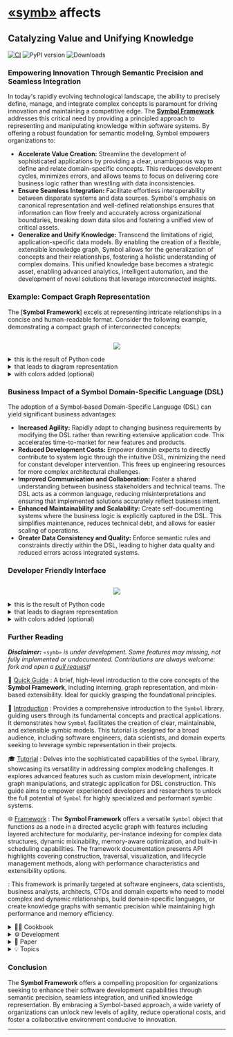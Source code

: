 # [«symb»](https://github.com/ikko/symb) affects

## Catalyzing Value and Unifying Knowledge

[![CI](https://github.com/ikko/symb/actions/workflows/ci.yml/badge.svg)](https://github.com/ikko/symb/actions/workflows/ci.yml)
![PyPI version](https://img.shields.io/pypi/v/symb)
![Downloads](https://img.shields.io/pypi/dm/symb)

### Empowering Innovation Through Semantic Precision and Seamless Integration

In today's rapidly evolving technological landscape, the ability to precisely define, manage, and integrate complex concepts is paramount for driving innovation and maintaining a competitive edge. The [**Symbol Framework**](https://github.com/ikko/symb) addresses this critical need by providing a principled approach to representing and manipulating knowledge within software systems. By offering a robust foundation for semantic modeling, Symbol empowers organizations to:

*   **Accelerate Value Creation:** Streamline the development of sophisticated applications by providing a clear, unambiguous way to define and relate domain-specific concepts. This reduces development cycles, minimizes errors, and allows teams to focus on delivering core business logic rather than wrestling with data inconsistencies.
*   **Ensure Seamless Integration:** Facilitate effortless interoperability between disparate systems and data sources. Symbol's emphasis on canonical representation and well-defined relationships ensures that information can flow freely and accurately across organizational boundaries, breaking down data silos and fostering a unified view of critical assets.
*   **Generalize and Unify Knowledge:** Transcend the limitations of rigid, application-specific data models. By enabling the creation of a flexible, extensible knowledge graph, Symbol allows for the generalization of concepts and their relationships, fostering a holistic understanding of complex domains. This unified knowledge base becomes a strategic asset, enabling advanced analytics, intelligent automation, and the development of novel solutions that leverage interconnected insights.

### Example: Compact Graph Representation

The [**Symbol Framework**] excels at representing intricate relationships in a concise and human-readable format. Consider the following example, demonstrating a compact graph of interconnected concepts:

<div style="display: flex; justify-content: center; align-items: center;">

![](https://raw.githubusercontent.com/ikko/symb/refs/heads/master/docs/package/README-1.png)

</div>

<details>
<summary>this is the result of Python code</summary>

```python
from symb import Symbol, s

# Define the symbs
Financial_Instrument = s.Financial_Instrument
Stock = s.Stock
Bond = s.Bond
Exchange = s.Exchange
Corporation = s.Corporation
Country = s.Country

# Establish relationships
Financial_Instrument.has_type(Stock)
Financial_Instrument.has_type(Bond)
Stock.traded_on(Exchange)
Bond.issued_by(Corporation)
Exchange.located_in(Country)
Corporation.located_in(Country)

# Set node shapes, `round` is default
Financial_Instrument.node_shape = "subroutine"
Exchange.node_shape = "rhombus"
Corporation.node_shape = "subroutine"

# Generate the Mermaid diagram source
mermaid_source = Financial_Instrument.to_mmd()

# Print the Mermaid diagram source
print(mermaid_source)
```

</details>


<details>
<summary>that leads to diagram representation</summary>

```css
graph LR
Bond(Bond)
Corporation[Corporation]
Country(Country)
Exchange{Exchange}
Financial_Instrument[Financial_Instrument]
Stock(Stock)
    Financial_Instrument -- has type --> Stock
    Stock -- traded on --> Exchange
    Exchange -- located in --> Country
    Financial_Instrument -- has type --> Bond
    Bond -- issued by --> Corporation
    Corporation -- located in --> Country 
```

</details>


<details>
<summary>with colors added (optional)</summary>

```css
    %% Financial instruments - warm reds
    style Financial_Instrument fill:#e63946,stroke:#333,stroke-width:2px,color:#FFFFFF;
    style Stock fill:#e76f51,stroke:#333,stroke-width:2px,color:#FFFFFF;
    style Bond fill:#f4a261,stroke:#333,stroke-width:2px,color:#000000;
    
    %% Market entities - blues
    style Exchange fill:#1d3557,stroke:#333,stroke-width:2px,color:#FFFFFF;
    style Corporation fill:#457b9d,stroke:#333,stroke-width:2px,color:#FFFFFF;
    
    %% Location - green
    style Country fill:#2a9d8f,stroke:#333,stroke-width:2px,color:#FFFFFF;
```

</details>


### Business Impact of a Symbol Domain-Specific Language (DSL)

The adoption of a Symbol-based Domain-Specific Language (DSL) can yield significant business advantages:

*   **Increased Agility:** Rapidly adapt to changing business requirements by modifying the DSL rather than rewriting extensive application code. This accelerates time-to-market for new features and products.
*   **Reduced Development Costs:** Empower domain experts to directly contribute to system logic through the intuitive DSL, minimizing the need for constant developer intervention. This frees up engineering resources for more complex architectural challenges.
*   **Improved Communication and Collaboration:** Foster a shared understanding between business stakeholders and technical teams. The DSL acts as a common language, reducing misinterpretations and ensuring that implemented solutions accurately reflect business intent.
*   **Enhanced Maintainability and Scalability:** Create self-documenting systems where the business logic is explicitly captured in the DSL. This simplifies maintenance, reduces technical debt, and allows for easier scaling of operations.
*   **Greater Data Consistency and Quality:** Enforce semantic rules and constraints directly within the DSL, leading to higher data quality and reduced errors across integrated systems.

### Developer Friendly Interface

<div style="display: flex; justify-content: center; align-items: center;">

![](https://raw.githubusercontent.com/ikko/symb/refs/heads/master/docs/package/README-2.png)

</div>

<details>
<summary>this is the result of Python code</summary>

```python
from symb import s

# Define the architectural components as Symbols
User_Developer = s.User_Developer
Symbol_API = s.Symbol_API
Core_Symbol_Logic = s.Core_Symbol_Logic
Built_in_Mixins = s.Built_in_Mixins
Custom_Mixins = s.Custom_Mixins
Symbol_Objects = s.Symbol_Objects
Data_Storage_Persistence = s.Data_Storage_Persistence

# Establish relationships
User_Developer.interacts_with(Symbol_API)
Symbol_API.uses(Core_Symbol_Logic)
Core_Symbol_Logic.integrates(Built_in_Mixins)
Core_Symbol_Logic.integrates(Custom_Mixins)
Built_in_Mixins.extends(Symbol_Objects)
Custom_Mixins.extends(Symbol_Objects)
Symbol_Objects.persists_to(Data_Storage_Persistence)

# Set node shapes, default is "round"
User_Developer.node_shape = "square"
Core_Symbol_Logic.node_shape = "rhombus"
Built_in_Mixins.node_shape = "square"
Custom_Mixins.node_shape = "square"
Symbol_Objects.node_shape = "square"

# Generate the Mermaid diagram source
mermaid_source = User_Developer.to_mmd()

# Print the Mermaid diagram source
print(mermaid_source)
```

</details>


<details>
<summary>that leads to diagram representation</summary>

```css
graph TB
Built_in_Mixins[Built_in_Mixins]
Core_Symbol_Logic{Core_Symbol_Logic}
Custom_Mixins[Custom_Mixins]
Data_Storage_Persistence[Data_Storage_Persistence]
Symbol_API[Symbol_API]
Symbol_Objects[Symbol_Objects]
User_Developer[User_Developer]
    User_Developer -- interacts with --> Symbol_API
    Symbol_API -- uses --> Core_Symbol_Logic
    Core_Symbol_Logic -- integrates --> Built_in_Mixins
    Core_Symbol_Logic -- integrates --> Custom_Mixins
    Built_in_Mixins -- extends --> Symbol_Objects
    Custom_Mixins -- extends --> Symbol_Objects
    Symbol_Objects -- persists to --> Data_Storage_Persistence
```

</details>


<details>
<summary>with colors added (optional)</summary>

```css
    %% User/entry point
    style User_Developer fill:#9d0208,stroke:#333,stroke-width:2px,color:#FFFFFF;
    
    %% API layer
    style Symbol_API fill:#dc2f02,stroke:#333,stroke-width:2px,color:#FFFFFF;
    
    %% Core logic
    style Core_Symbol_Logic fill:#f48c06,stroke:#333,stroke-width:2px,color:#000000;
    
    %% Mixins - similar functionality
    style Built_in_Mixins fill:#6a994e,stroke:#333,stroke-width:2px,color:#FFFFFF;
    style Custom_Mixins fill:#386641,stroke:#333,stroke-width:2px,color:#FFFFFF;
    
    %% Objects
    style Symbol_Objects fill:#073b4c,stroke:#333,stroke-width:2px,color:#FFFFFF;
    
    %% Storage
    style Data_Storage_Persistence fill:#540b0e,stroke:#333,stroke-width:2px,color:#FFFFFF;
```

</details>

### Further Reading

_**Disclaimer:**_
`«symb»` _is under development. Some features may missing, not fully implemented or undocumented. Contributions are always welcome: fork and open a [pull request](https://github.com/ikko/symb/compare)!_


🚀 [Quick Guide](https://github.com/ikko/symb/blob/master/docs/guides/1_quick_guide.md) 
: A brief, high-level introduction to the core concepts of the **Symbol Framework**, including interning, graph representation, and mixin-based extensibility. Ideal for quickly grasping the foundational principles.

📖 [Introduction](https://github.com/ikko/symb/blob/master/docs/guides/2_introduction.md)
: Provides a comprehensive introduction to the `Symbol` library, guiding users through its fundamental concepts and practical applications. It demonstrates how `Symbol` facilitates the creation of clear, maintainable, and extensible symbic models. This tutorial is designed for a broad audience, including software engineers, data scientists, and domain experts seeking to leverage symbic representation in their projects.


🎓 [Tutorial](https://github.com/ikko/symb/blob/master/docs/guides/3_tutorial.md) 
: Delves into the sophisticated capabilities of the `Symbol` library, showcasing its versatility in addressing complex modeling challenges. It explores advanced features such as custom mixin development, intricate graph manipulations, and strategic application for DSL construction. This guide aims to empower experienced developers and researchers to unlock the full potential of `Symbol` for highly specialized and performant symbic systems.

🌐 [Framework](https://github.com/ikko/symb/blob/master/docs/README.md)
: The **Symbol Framework** offers a versatile `Symbol` object that functions as a node in a directed acyclic graph with features including layered architecture for modularity, per-instance indexing for complex data structures, dynamic mixinability, memory-aware optimization, and built-in scheduling capabilities. The framework documentation presents API highlights covering construction, traversal, visualization, and lifecycle management methods, along with performance characteristics and extensibility options. 

: This framework is primarily targeted at software engineers, data scientists, business analysts, architects, CTOs and domain experts who need to model complex and dynamic relationships, build domain-specific languages, or create knowledge graphs with semantic precision while maintaining high performance and memory efficiency.


<details> 
<summary> 🧑‍🍳 Cookbook </summary>

📜 [Cookbook's Table Of Contents](https://github.com/ikko/symb/blob/master/docs/cookbook/0_table_of_contents.md)
: The central table of contents for the Symbol Cookbook, offering practical recipes and examples for common implementation challenges. It serves as a structured entry point for developers seeking hands-on solutions.

🧪 [Essence of Mixins](https://github.com/ikko/symb/blob/master/docs/cookbook/1_mixin_recipe/1_essence_of_mixins.md)
: Explores the fundamental concept of mixins in the `symb` framework, highlighting their role in extending `Symbol` object functionality without traditional inheritance. It emphasizes modularity, reusability, and dynamic extension. This note provides a foundational understanding of why mixins are adopted in `symb` and how they contribute to a flexible, scalable, and maintainable symbic framework.

🧬 [Anatomy_of_a_mixin](https://github.com/ikko/symb/blob/master/docs/cookbook/1_mixin_recipe/2_anatomy_of_a_mixin.md)
: Details the internal structure and expected protocols of a mixin within the `symb` framework. It covers core components like initialization, methods, and properties, and emphasizes the use of `typing.Protocol` for type safety. This document is crucial for developers aiming to create robust and well-integrated extensions, ensuring adherence to established protocols and leveraging mixin validation mechanisms.

🛠 [Implementing_your_first_mixin](https://github.com/ikko/symb/blob/master/docs/cookbook/1_mixin_recipe/3_implementing_your_first_mixin.md)️
: Provides a practical, step-by-step example of creating a simple mixin for the `symb` framework. It demonstrates how to define a mixin class and apply it to a `Symbol` instance to add new capabilities. This guide is ideal for hands-on learning, illustrating the basic process of extending `Symbol` objects with custom behaviors and preparing for subsequent testing and documentation.

🎯 [Testing_your_mixin](https://github.com/ikko/symb/blob/master/docs/cookbook/1_mixin_recipe/4_testing_your_mixin.md)
: Outlines best practices for thoroughly testing mixins within the `symb` framework, covering both synchronous and asynchronous functionalities. It emphasizes isolation, integration, and edge case testing. This document provides a practical example of creating a test file using `pytest` and `anyio`, ensuring the correctness, reliability, and proper integration of custom mixins.

✍ [Documenting_your_mixin](https://github.com/ikko/symb/blob/master/docs/cookbook/1_mixin_recipe/5_documenting_your_mixin.md)️
: Highlights the importance of effective documentation for mixins, covering key elements such as docstrings, type hints, and example usage. It emphasizes clarity, usability, and maintainability. This document guides developers in creating documentation that helps others understand what a mixin does, how to use it, and its specific considerations, fostering collaboration and long-term usability.

📦 [Publishing_your_mixin](https://github.com/ikko/symb/blob/master/docs/cookbook/1_mixin_recipe/6_publishing_your_mixin.md)
: Outlines the process of publishing a `symb` mixin, from sharing it as a third-party package on PyPI to potentially integrating it into the `symb` standard library. It covers project structure, `pyproject.toml`, and `twine`. This document provides essential guidance for making mixins available to a wider audience, detailing the steps for packaging, distribution, and contributing to the core `symb` project.

⏰ [scheduling_jobs](https://github.com/ikko/symb/blob/master/docs/cookbook/2_scheduling_jobs.md)
: Demonstrates how to use the `symb.schedule` module to schedule and manage jobs within `symb` applications. It covers basic usage, job management, and persisting schedules. This recipe provides practical examples and diagrams for automating tasks and orchestrating workflows, making it a valuable resource for integrating scheduling capabilities.

</details>


<details>
<summary> ⚙️ Development </summary>

🏗 [Architecture](https://github.com/ikko/symb/blob/master/docs/development/architecture.md)️
: Provides a detailed overview of the `symb` library's architecture, including its core components and layered structure. It explains how the framework separates concerns to promote modularity and extensibility. This document is essential for contributors and architects interested in the internal workings, dependencies, and design principles that guide the development of the `symb` framework.

🔄 [Conversion To and From](https://github.com/ikko/symb/blob/master/docs/development/conversion_to_and_from.md)
: Outlines the mechanisms for converting standard Python types to `Symbol` objects and vice-versa, enhancing the framework's interoperability and ease of use. It covers primitive and collection types, and nested conversions. This document provides examples of `Symbol.from_<type>` class methods and the `to_sym()` global function, illustrating seamless data integration.

🗺 [Directory_validation_lr diagram](https://github.com/ikko/symb/blob/master/docs/development/directory_validation_lr.mmd)️
: A Mermaid diagram illustrating the architecture of a directory validation system, focusing on its components and their interactions in a left-to-right flow. This visual aid helps in understanding the system's structure, including matching engines, project detection, learning analytics, and performance caching.

🧭 [Directory_validation_tb diagram](https://github.com/ikko/symb/blob/master/docs/development/directory_validation_tb.mmd)
: A Mermaid diagram illustrating the architecture of a directory validation system, focusing on its components and their interactions in a top-to-bottom flow. This visual aid helps in understanding the system's structure, including matching engines, project detection, learning analytics, and performance caching.

📖 [Glossary](https://github.com/ikko/symb/blob/master/docs/development/glossary.md)
: Provides an overview of the design, arithmetic, and algorithmic patterns employed throughout the Symbol project. It defines key terms and concepts for better understanding. This document is beneficial for all users, especially when encountering unfamiliar terminology related to the framework's architecture, mixinability, and data-centric design.

💡 [Good_to_know](https://github.com/ikko/symb/blob/master/docs/development/good_to_know.md)
: Highlights various insights and resolutions for common issues encountered during the development of the `symb` framework. It covers topics like callable weight evaluation, argument mismatches, and non-deterministic Mermaid output. This document serves as a valuable resource for debugging and understanding specific design choices and their implications within the `symb` codebase.

🛣 [Module_paths_diagram](https://github.com/ikko/symb/blob/master/docs/development/module_paths_diagram.md)️
: Illustrates the most direct import paths to each accessible module in the `symb` library using a Mermaid diagram. It provides a clear overview of the library's public API and component access. This visual guide helps developers understand the modular structure and how to import various core and builtin extension modules within their projects.

📝 [Namespace_dsl_spec](https://github.com/ikko/symb/blob/master/docs/development/namespace_dsl_spec.md)
: Details the design and implementation of `symb.py` as a lazy, graph-oriented, immutable symb system, serving as a foundational primitive for domain-specific languages (DSLs). This document covers core components, relations, highlights, render pipelines, and performance characteristics, providing an overview of the DSL capabilities.

📊 [Notations](https://github.com/ikko/symb/blob/master/docs/development/notations.md)
: Provides empirical validation of the Big O notations asserted for key operations within the `Symbol` framework. It includes detailed measurements and analysis of time and space complexity. This document is crucial for understanding the performance characteristics of `Symbol` operations, such as instantiation, relationship linking, and indexed operations, with insights into potentially slow callables.

🚀 [Package_publish](https://github.com/ikko/symb/blob/master/docs/development/package_publish.md)
: Provides detailed instructions on how to build and publish the `symb` package to PyPI (Python Package Index) using `uv` and `twine`. It covers prerequisites, publication steps, and troubleshooting. This guide is essential for maintainers and contributors responsible for releasing new versions of the `symb` library, ensuring a smooth and secure publication process.

🏛 [Structure_overview](https://github.com/ikko/symb/blob/master/docs/development/structure_overview.md)️
: Outlines the project's organizational structure, dividing it into `symb.core` (essential components) and `symb.builtins` (optional, high-level extensions). It includes Mermaid diagrams for visual clarity. This document helps developers understand the modular design and the separation of concerns within the `symb` library, facilitating navigation and contribution.

</details>


<details>
<summary> 📝 Paper </summary>

🎓 [A Principled Framework](https://github.com/ikko/symb/blob/master/docs/paper/A_Principled_Framework.md)
: An academic paper draft introducing the `«symb»` framework, detailing its design principles, architectural layers, and key operations. It includes case studies from the integrated circuit manufacturing domain. This document provides a theoretical foundation and empirical evidence for `«symb»`'s efficacy in dynamic symbic computation and knowledge graph construction, discussing performance and future research avenues.

</details>


<details>
<summary> 💡 Topics </summary>

🧱 [the fundamental building block](https://github.com/ikko/symb/blob/master/docs/topics/1_symb_fundamental_building_block/index.md)
: Explores the `Symbol` object as the atomic unit of the framework, detailing its uniqueness through interning and its role as a node in a dynamic, directed acyclic graph. It covers efficient relationship management and extensibility. This document provides a foundational understanding of how `Symbol` instances form the basis for complex data structures and symbic manipulation tasks, with examples in supply chain modeling and knowledge graphs.

🔗 [relationships diagram](https://github.com/ikko/symb/blob/master/docs/topics/1_symb_fundamental_building_block/symb_relationships.mmd)
: A Mermaid diagram illustrating the core relationships within a `Symbol` object, including children, parents, `related_to`, and `related_how`. This visual aid helps in understanding how `Symbol` instances connect to form complex graph structures and represent semantic information.

🧠 [memory_awareness](https://github.com/ikko/symb/blob/master/docs/topics/10_memory_awareness/index.md)
: Details the `Symbol` framework's meticulous design for memory efficiency, covering GC-aware deletion, proactive memory management for the `context` attribute via `deep_del`, and the `MEMORY_AWARE_DELETE` flag. This document explains how `Symbol` minimizes its memory footprint and ensures robust, predictable behavior in large-scale, interconnected systems.

📊 [memory_awareness_overview diagram](https://github.com/ikko/symb/blob/master/docs/topics/10_memory_awareness/memory_awareness_overview.mmd)
: A Mermaid diagram providing an overview of the `Symbol`'s memory awareness mechanisms, including GC-aware deletion, proactive context cleanup, and the maturing process. This visual aid helps in understanding the various strategies employed to minimize memory footprint and ensure efficient resource management.

🧩 [extensibility_overview diagram](https://github.com/ikko/symb/blob/master/docs/topics/11_extensibility/extensibility_overview.mmd)
: A Mermaid diagram illustrating the `Symbol` framework's extensibility mechanisms, including the `Symbolable` protocol, `MixinFunction` protocol, `SymbolAdapter` concept, enum reflection compatibility, and external DSL input. This visual aid helps in understanding how `Symbol` can be adapted and integrated into a wide array of applications and domains.

🔌 [extensibility](https://github.com/ikko/symb/blob/master/docs/topics/11_extensibility/index.md)
: Explores the `Symbol` framework's strong emphasis on extensibility, detailing how it adapts to diverse domains through well-defined protocols, dynamic mixin capabilities, and compatibility with external data formats. This document covers the `Symbolable` type for robust callable integration, `MixinFunction` protocol for formal mixin interfaces, and compatibility with enum reflection and external DSL inputs.

💡 [example_use](https://github.com/ikko/symb/blob/master/docs/topics/12_example_use/index.md)
: Illustrates several practical use cases of the `Symbol` framework, demonstrating how its core features can be leveraged to solve real-world problems. Examples include basic symb creation, ESG tracking, timeline management, batch processing, and scheduling. This document provides concrete examples and diagrams, showcasing the versatility and power of `Symbol` in various application domains.

🪶 [flyweight_pattern diagram](https://github.com/ikko/symb/blob/master/docs/topics/2_flyweight_design/flyweight_pattern.mmd)
: A Mermaid diagram illustrating the Flyweight design pattern as applied to `Symbol` instantiation, showing how a central pool ensures uniqueness and efficiency. This visual aid helps in understanding the memory optimization and consistent identity achieved through this pattern.

🪶 [flyweight_design](https://github.com/ikko/symb/blob/master/docs/topics/2_flyweight_design/index.md)
: Explains how the `Symbol` framework leverages the Flyweight design pattern to ensure the uniqueness and efficient management of `Symbol` instances. It details the core principle of shared intrinsic state and its advantages. This document provides code examples and industry applications, demonstrating how Flyweight contributes to memory efficiency, consistency, and performance in `Symbol`.

🏗 [layered_architecture](https://github.com/ikko/symb/blob/master/docs/topics/3_layered_architecture/index.md)️
: Describes the `Symbol` framework's layered architecture, separating concerns into `symb.core` (essential building blocks) and `symb.builtins` (optional, high-level extensions). This document explains how this design ensures a lean and stable core while allowing for flexible and modular extension of functionalities, with code examples and industry applications.

📐 [layered_architecture-lr diagram](https://github.com/ikko/symb/blob/master/docs/topics/3_layered_architecture/layered_architecture-lr.mmd)
: A Mermaid diagram illustrating the `Symbol` framework's layered architecture in a left-to-right flow, distinguishing between the core and builtin extension layers. This visual aid helps in understanding the modularity and controlled dependencies within the framework.

📏 [layered_architecture_tb diagram](https://github.com/ikko/symb/blob/master/docs/topics/3_layered_architecture/layered_architecture_tb.mmd)
: A Mermaid diagram illustrating the `Symbol` framework's layered architecture in a top-to-bottom flow, distinguishing between the core and builtin extension layers. This visual aid helps in understanding the modularity and controlled dependencies within the framework.

🗂 [per_instance_indexing](https://github.com/ikko/symb/blob/master/docs/topics/4_per_instance_indexing/index.md)️
: Introduces the concept of per-instance indexing in the `Symbol` framework, where each `Symbol` object possesses its own private, weighted index of other symbs. It details the `SymbolIndex` mechanism. This document explains how this feature enables the creation and efficient management of sophisticated, nested data structures, with code examples and industry applications.

📈 [per_instance_indexing diagram](https://github.com/ikko/symb/blob/master/docs/topics/4_per_instance_indexing/per_instance_indexing.mmd)
: A Mermaid diagram illustrating the per-instance indexing mechanism, showing how a `Symbol` instance owns a private `SymbolIndex` that references other symbs with associated weights. This visual aid helps in understanding the localized, internal data storage for complex, contextual associations.

🧩 [mixinability](https://github.com/ikko/symb/blob/master/docs/topics/5_mixinability/index.md)
: Describes the `Symbol` framework's sophisticated mixinability mechanism, enabling the dynamic extension of `Symbol` instances at runtime. It covers dynamic extension, validation, and the freezing mechanism. This document provides illustrative examples and diagrams, showcasing how mixinability contributes to building highly adaptable and modular systems.

🔄 [mixinability_flow diagram](https://github.com/ikko/symb/blob/master/docs/topics/5_mixinability/mixinability_flow.mmd)
: A Mermaid diagram illustrating the flow of mixin application in the `Symbol` framework, including the validation process and the outcomes of successful or rejected registrations. This visual aid helps in understanding how new functionalities are dynamically attached to `Symbol` instances.

♻ [memory_aware_maturing](https://github.com/ikko/symb/blob/master/docs/topics/6_memory_aware_maturing/index.md)️
: Explains the `Symbol` framework's "maturing" process, orchestrated by the `immute()` method, designed to optimize memory footprint and performance. It details the elevate, slim, and freeze phases. This document provides examples and diagrams, demonstrating how maturing transitions `Symbol` instances from a flexible to an optimized, immutable form.

⏳ maturing_process diagram](https://github.com/ikko/symb/blob/master/docs/topics/6_memory_aware_maturing/maturing_process.mmd)
: A Mermaid diagram illustrating the memory-aware maturing process (`immute()`), showing the sequential execution of `elevate()`, `slim()`, and `freeze()`. This visual aid helps in understanding the optimization steps for `Symbol` instances.

⚙ [maturing_process_2 diagram](https://github.com/ikko/symb/blob/master/docs/topics/6_memory_aware_maturing/maturing_process_2.mmd)️
: A Mermaid diagram detailing the internal mechanisms involved in the memory-aware maturing process, such as `Symbol.metadata`, `deep_del()`, `gc.collect()`, and `_apply_merge_strategy()`. This visual aid helps in understanding the technical underpinnings of memory optimization.

✨ [maturing_process_3 diagram](https://github.com/ikko/symb/blob/master/docs/topics/6_memory_aware_maturing/maturing_process_3.mmd)
: A Mermaid diagram highlighting the benefits of the memory-aware maturing process, including reduced memory footprint, improved performance, stability, and clear lifecycle management. This visual aid helps in understanding the advantages gained from optimizing `Symbol` instances.

📅 [scheduling](https://github.com/ikko/symb/blob/master/docs/topics/7_scheduling/index.md)
: Integrates a robust scheduling mechanism into the `Symbol` framework, enabling deferred and automated task execution. It covers `ScheduledJob` and `Scheduler` components. This document provides illustrative examples and diagrams for microservice orchestration and automated report generation, showcasing flexible scheduling paradigms.

➡ [scheduling_flow diagram](https://github.com/ikko/symb/blob/master/docs/topics/7_scheduling/scheduling_flow.mmd)️
: A Mermaid diagram illustrating the `Symbol` scheduling mechanism, showing how `ScheduledJob` instances are added to a min-heap, monitored by the `Scheduler`, and executed. This visual aid helps in understanding the flow of task automation and job management.

🌟 [api_overview diagram](https://github.com/ikko/symb/blob/master/docs/topics/8_api_highlights/api_overview.mmd)
: A Mermaid diagram providing an overview of the `Symbol` API highlights, categorizing methods by core constructors, relationship management, traversal, lifecycle management, visualization, and utility. This visual aid helps in quickly grasping the breadth of `Symbol`'s functionality.

💡 [api_highlights](https://github.com/ikko/symb/blob/master/docs/topics/8_api_highlights/index.md)
: Details the key methods and properties that form the backbone of the `Symbol` framework's functionality. It covers `Symbol()` constructor, `Symbol.next()`, `append()`, `relate_to()`, traversal methods, `patch()`, visualization, `delete()`, `elevate()`, `slim()`, `immute()`, `ref`, and `Scheduler.add_job()`. This document offers insights into their design principles and practical applications, with code examples and diagrams.

⚡ [Performance](https://github.com/ikko/symb/blob/master/docs/topics/9_performance/index.md)
: Explains how the `Symbol` framework is engineered for high performance, detailing algorithmic and architectural optimizations for efficient instantiation, relationship management, and traversal. This document covers O(1) symb instantiation (intern pool), O(1) relationship linking, O(1) traversal with cache, and O(log n) insert/search with bisect-based insertion order, with code examples and diagrams.

🚀 [Performance_overview diagram](https://github.com/ikko/symb/blob/master/docs/topics/9_performance/performance_overview.mmd)
: A Mermaid diagram providing an overview of the `Symbol`'s performance characteristics, including O(1) instantiation, O(1) linking, O(1) cached traversal, and O(log n) indexed operations. This visual aid helps in understanding the underlying mechanisms that contribute to `Symbol`'s favorable time complexities.

✅ [conclusion](https://github.com/ikko/symb/blob/master/docs/topics/13_conclusion/index.md)
: Summarizes the `Symbol` framework as a high-performance, semantically rich, and thread-safe symb abstraction. It highlights its role as a robust foundation for building DSLs, runtime graphs, and knowledge trees. This document emphasizes the core design principles of structural clarity, cache efficiency, and symbic extensibility, positioning `Symbol` as a valuable tool for modern software engineering challenges.

</details>


### Conclusion

The **Symbol Framework** offers a compelling proposition for organizations seeking to enhance their software development capabilities through semantic precision, seamless integration, and unified knowledge representation. By embracing a Symbol-based approach, a wide variety of organizations can unlock new levels of agility, reduce operational costs, and foster a collaborative environment conducive to innovation.


---
